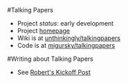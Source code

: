 #Talking Papers

- Project *status*: early development
- Project [homepage](http://talking-papers.org)
- Wiki is at [unthinkingly/talkingpapers](http://wiki.github.com/unthinkingly/talkingpapers)
- Code is at [migursky/talkingpapers](http://github.com/unthinkingly/talkingpapers)

#Writing about Talking Papers

- See [Robert's Kickoff Post](http://humanitariantech.com/2009/11/16/talking-papers-a-world-without-data-entry/)